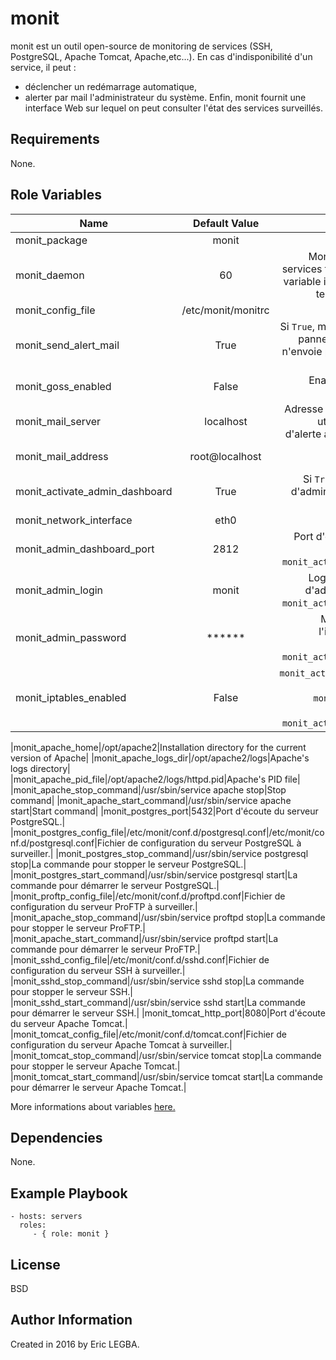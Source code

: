 monit
=========

monit est un outil open-source de monitoring de services (SSH, PostgreSQL, Apache Tomcat, Apache,etc...). 
En cas d'indisponibilité d'un service, il peut :
  - déclencher un redémarrage automatique,
  - alerter par mail l'administrateur du système.
Enfin, monit fournit une interface Web sur lequel on peut consulter l'état des services surveillés.

Requirements
------------

None.

Role Variables
--------------

| Name	        | Default Value	| Description|
| ------------- |:-------------:| ----------:|
|monit_package|monit|Monit package|
|monit_daemon|60|Monit effectue la vérification des services toutes les 60 secondes.Cette variable indique l'intervalle régulier de temps pour chaque vérification|
|monit_config_file|/etc/monit/monitrc|/etc/monit/monitrc|Fichier de configuration|
|monit_send_alert_mail|True|Si `True`, monit envoie un mail en cas de panne d'un service. Si `False`, monit n'envoie pas de mail à l'administrateur du système|
|monit_goss_enabled|False|Enable goss to check monit after installation|
|monit_mail_server|localhost|Adresse du serveur de mail que monit utilisera pour envoyer les mails d'alerte à l'administrateur du système|
|monit_mail_address|root@localhost|Adresse mail à laquelle monit envoyera les mails d'alerte|
|monit_activate_admin_dashboard|True|Si `True`, monit active une interface d'admin. Si `False`, monit n'active pas l'interface d'admin|
|monit_network_interface|eth0|Network interface.|
|monit_admin_dashboard_port|2812|Port d'écoute de l'interface d'admin de monit. À renseigner si `monit_activate_admin_dashboard`=`True`|
|monit_admin_login|monit|Login de connection à l'interface d'admin de monit. À renseigner si `monit_activate_admin_dashboard`=`True`|
|monit_admin_password|******|Mot de passe de connection à l'interface d'admin de monit. À renseigner si `monit_activate_admin_dashboard`=`True`|
|monit_iptables_enabled|False|`monit_activate_admin_dashboard`=`True`, ouverture du port `monit_admin_dashboard_port` via iptables. À renseigner si `monit_activate_admin_dashboard`=`True`|

|monit_apache_home|/opt/apache2|Installation directory for the current version of Apache|
|monit_apache_logs_dir|/opt/apache2/logs|Apache's logs directory|
|monit_apache_pid_file|/opt/apache2/logs/httpd.pid|Apache's PID file|
|monit_apache_stop_command|/usr/sbin/service apache stop|Stop command|
|monit_apache_start_command|/usr/sbin/service apache start|Start command|
|monit_postgres_port|5432|Port d'écoute du serveur PostgreSQL.|
|monit_postgres_config_file|/etc/monit/conf.d/postgresql.conf|/etc/monit/conf.d/postgresql.conf|Fichier de configuration du serveur PostgreSQL à surveiller.|
|monit_postgres_stop_command|/usr/sbin/service postgresql stop|La commande pour stopper le serveur PostgreSQL.|
|monit_postgres_start_command|/usr/sbin/service postgresql start|La commande pour démarrer le serveur PostgreSQL.|
|monit_proftp_config_file|/etc/monit/conf.d/proftpd.conf|Fichier de configuration du serveur ProFTP à surveiller.|
|monit_apache_stop_command|/usr/sbin/service proftpd stop|La commande pour stopper le serveur ProFTP.|
|monit_apache_start_command|/usr/sbin/service proftpd start|La commande pour démarrer le serveur ProFTP.|
|monit_sshd_config_file|/etc/monit/conf.d/sshd.conf|Fichier de configuration du serveur SSH à surveiller.|
|monit_sshd_stop_command|/usr/sbin/service sshd stop|La commande pour stopper le serveur SSH.|
|monit_sshd_start_command|/usr/sbin/service sshd start|La commande pour démarrer le serveur SSH.|
|monit_tomcat_http_port|8080|Port d'écoute du serveur Apache Tomcat.|
|monit_tomcat_config_file|/etc/monit/conf.d/tomcat.conf|Fichier de configuration du serveur Apache Tomcat à surveiller.|
|monit_tomcat_stop_command|/usr/sbin/service tomcat stop|La commande pour stopper le serveur Apache Tomcat.|
|monit_tomcat_start_command|/usr/sbin/service tomcat start|La commande pour démarrer le serveur Apache Tomcat.|

More informations about variables [here.](https://github.com/eleongithub/ansible/blob/it_1/projects/roles/monit/defaults/main.yml)

Dependencies
------------

None.

Example Playbook
----------------

    - hosts: servers
      roles:
         - { role: monit }

License
-------

BSD

Author Information
------------------

Created in 2016 by Eric LEGBA.
